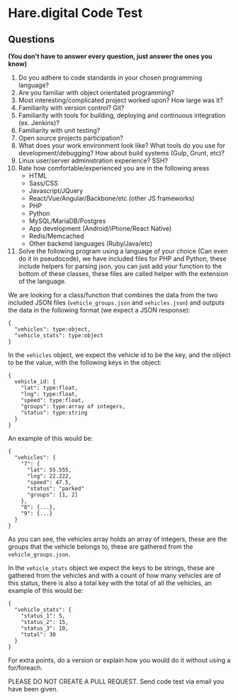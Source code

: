 # Hare.digital Code Test

## Questions
**(You don't have to answer every question, just answer the ones you know)**

1. Do you adhere to code standards in your chosen programming language?
2. Are you familiar with object orientated programming?
3. Most interesting/complicated project worked upon? How large was it?
4. Familiarity with version control? Git?
5. Familiarity with tools for building, deploying and continuous integration (ex. Jenkins)?
6. Familiarity with unit testing?
7. Open source projects participation?
8. What does your work environment look like? What tools do you use for development/debugging? How about build systems (Gulp, Grunt, etc)?
9. Linux user/server administration experience? SSH?
10. Rate how comfortable/experienced you are in the following areas
    - HTML
    - Sass/CSS
    - Javascript/JQuery
    - React/Vue/Angular/Backbone/etc (other JS frameworks)
    - PHP
    - Python
    - MySQL/MariaDB/Postgres
    - App development (Android/iPhone/React Native)
    - Redis/Memcached
    - Other backend languages (Ruby/Java/etc)
11. Solve the following program using a language of your choice (Can even do it in pseudocode), we have included files for PHP and Python, these include
helpers for parsing json, you can just add your function to the bottom of these classes, these files are called helper with the extension of the language.

We are looking for a class/function that combines the data from the two included JSON files (`vehicle_groups.json` and
`vehicles.json`) and outputs the data in the following format (we expect a JSON response):

```
{
  "vehicles": type:object,
  "vehicle_stats": type:object
}
 ```

In the `vehicles` object, we expect the vehicle id to be the key, and the object to be the value, with the following keys
in the object:

```
{
  vehicle_id: {
    "lat": type:float,
    "lng": type:float,
    "speed": type:float,
    "groups": type:array of integers,
    "status": type:string
  }
}
```

An example of this would be:

```
{
  "vehicles": {
    "7": {
      "lat": 55.555,
      "lng": 22.222,
      "speed": 47.5,
      "status": "parked"
      "groups": [1, 2]
    },
    "8": {...},
    "9": {...}
  }
}
```

As you can see, the vehicles array holds an array of integers, these are the groups that the vehicle belongs to, these
are gathered from the `vehicle_groups.json`.

In the `vehicle_stats` object we expect the keys to be strings, these are gathered from the vehicles and with a count of
how many vehicles are of this status, there is also a total key with the total of all the vehicles, an example of this
would be:

```
{
  "vehicle_stats": {
    "status_1": 5,
    "status_2": 15,
    "status_3": 10,
    "total": 30
  }
}
```

For extra points, do a version or explain how you would do it without using a for/foreach.

PLEASE DO NOT CREATE A PULL REQUEST. Send code test via email you have been given.
